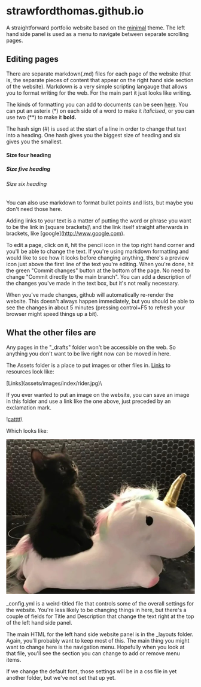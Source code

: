 # strawfordthomas.github.io

A straightforward portfolio website based on the [minimal](https://pages-themes.github.io/minimal/) theme. The left hand side panel is used as a menu to navigate between separate scrolling pages.

## Editing pages

There are separate markdown(.md) files for each page of the website (that is, the separate pieces of content that appear on the right hand side section of the website). Markdown is a very simple scripting langauge that allows you to format writing for the web. For the main part it just looks like writing. 

The kinds of formatting you can add to documents can be seen [here](https://pages-themes.github.io/minimal/). You can put an asterix (\*) on each side of a word to make it *italicised*, or you can use two (\*\*) to make it **bold.**

The hash sign (\#) is used at the start of a line in order to change that text into a heading. One hash gives you the biggest size of heading and six gives you the smallest.

#### Size four heading

##### Size five heading

###### Size six heading

You can also use markdown to format bullet points and lists, but maybe you don't need those here.

Adding links to your text is a matter of putting the word or phrase you want to be the link in \[square brackets]\ and the link itself straight afterwards in brackets, like \[google](http://www.google.com). 

To edit a page, click on it, hit the pencil icon in the top right hand corner and you'll be able to change the text. If you're using markdown formatting and would like to see how it looks before changing anything, there's a preview icon just above the first line of the text you're editing. When you're done, hit the green "Commit changes" button at the bottom of the page. No need to change "Commit directly to the main branch". You can add a description of the changes you've made in the text box, but it's not really necessary. 

When you've made changes, github will automatically re-render the website. This doesn't always happen immediately, but you should be able to see the changes in about 5 minutes (pressing control+F5 to refresh your browser might speed things up a bit).

## What the other files are

Any pages in the "_drafts" folder won't be accessible on the web. So anything you don't want to be live right now can be moved in here.

The Assets folder is a place to put images or other files in. [Links](assets/images/index/rider.jpg) to resources look like:

\[Links](assets/images/index/rider.jpg)\

If you ever wanted to put an image on the website, you can save an image in this folder and use a link like the one above, just preceded by an exclamation mark.


\![catttt](assets/images/index/rider.jpg)\

Which looks like:

![catttt](assets/images/index/rider.jpg)

_config.yml is a weird-titled file that controls some of the overall settings for the website. You're less likely to be changing things in here, but there's a couple of fields for Title and Description that change the text right at the top of the left hand side panel. 

The main HTML for the left hand side website panel is in the _layouts folder. Again, you'll probably want to keep most of this. The main thing you might want to change here is the navigation menu. Hopefully when you look at that file, you'll see the section you can change to add or remove menu items. 

If we change the default font, those settings will be in a css file in yet another folder, but we've not set that up yet. 

